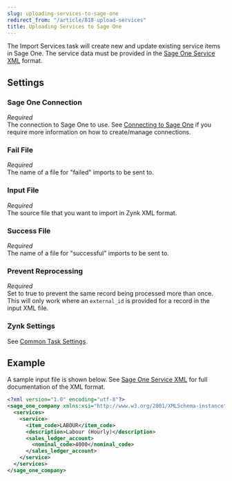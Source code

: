 ```yaml
---
slug: uploading-services-to-sage-one
redirect_from: "/article/818-upload-services"
title: Uploading Services to Sage One
---
```

The Import Services task will create new and update existing service items in Sage One. The service data must be provided in the [Sage One Service XML](sage-one-service-xml) format.

## Settings
### Sage One Connection
_Required_  
The connection to Sage One to use. See [Connecting to Sage One](connecting-to-sage-one) if you require more information on how to create/manage connections.

### Fail File
_Required_  
The name of a file for "failed" imports to be sent to.

### Input File
_Required_  
The source file that you want to import in Zynk XML format.

### Success File
_Required_  
The name of a file for "successful" imports to be sent to. 

### Prevent Reprocessing
_Required_  
Set to true to prevent the same record being processed more than once. This will only work where an `external_id` is provided for a record in the input XML file.

### Zynk Settings
See [Common Task Settings](common-task-settings).

## Example
A sample input file is shown below. See [Sage One Service XML](sage-one-service-xml) for full documentation of the XML format.
```xml
<?xml version="1.0" encoding="utf-8"?>
<sage_one_company xmlns:xsi="http://www.w3.org/2001/XMLSchema-instance" xmlns:xsd="http://www.w3.org/2001/XMLSchema">
  <services>
    <service>
      <item_code>LABOUR</item_code>
      <description>Labour (Hourly)</description>
      <sales_ledger_account>
        <nominal_code>4000</nominal_code>
      </sales_ledger_account>
    </service>
  </services>
</sage_one_company>
```